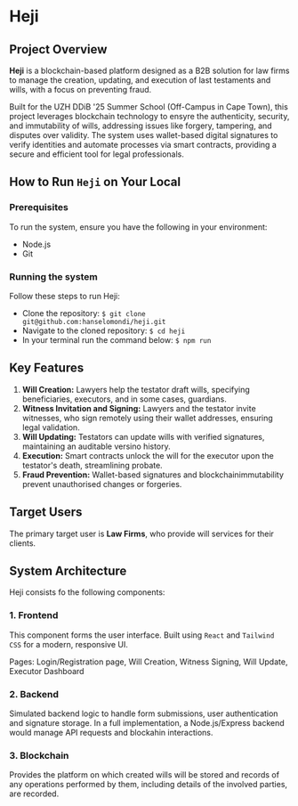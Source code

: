 # Heji


## Project Overview

**Heji** is a blockchain-based platform designed as a B2B solution for law firms to manage the creation, updating, and execution of last testaments and wills, with a focus on preventing fraud.

Built for the UZH DDiB '25 Summer School (Off-Campus in Cape Town), this project leverages blockchain technology to ensyre the authenticity, security, and immutability of wills, addressing issues like forgery, tampering, and disputes over validity. The system uses wallet-based digital signatures to verify identities and automate processes via smart contracts, providing a secure and efficient tool for legal professionals.

## How to Run `Heji` on Your Local

### Prerequisites
To run the system, ensure you have the following in your environment:
   - Node.js
   - Git

### Running the system
Follow these steps to run Heji:
- Clone the repository:
    ```$ git clone git@github.com:hanselomondi/heji.git```
- Navigate to the cloned repository:
    ```$ cd heji```
- In your terminal run the command below:
    ```$ npm run```


## Key Features
1. **Will Creation:** Lawyers help the testator draft wills, specifying beneficiaries, executors, and in some cases, guardians.
2. **Witness Invitation and Signing:** Lawyers and the testator invite witnesses, who sign remotely using their wallet addresses, ensuring legal validation.
3. **Will Updating:** Testators can update wills with verified signatures, maintaining an auditable versino history.
4. **Execution:** Smart contracts unlock the will for the executor upon the testator's death, streamlining probate.
5. **Fraud Prevention:** Wallet-based signatures and blockchainimmutability prevent unauthorised changes or forgeries.

## Target Users
The primary target user is **Law Firms**, who provide will services for their clients.

## System Architecture
Heji consists fo the following components:
### 1. Frontend
This component forms the user interface.
Built using `React` and `Tailwind CSS` for a modern, responsive UI.

Pages: Login/Registration page, Will Creation, Witness Signing, Will Update, Executor Dashboard

### 2. Backend
Simulated backend logic to handle form submissions, user authentication and signature storage.
In a full implementation, a Node.js/Express backend would manage API requests and blockahin interactions.

### 3. Blockchain
Provides the platform on which created wills will be stored and records of any operations performed by them, including details of the involved parties, are recorded.